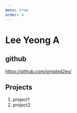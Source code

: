 ```yaml
---
menu: true
order: 4
---
```


# Lee Yeong A

## github
https://github.com/simpled2ev/

## Projects
1. project1
2. project2
